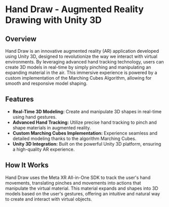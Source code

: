 # Hand Draw - Augmented Reality Drawing with Unity 3D

## Overview

Hand Draw is an innovative augmented reality (AR) application developed using Unity 3D, designed to revolutionize the way we interact with virtual environments. By leveraging advanced hand tracking technology, users can create 3D models in real-time by simply pinching and manipulating an expanding material in the air. This immersive experience is powered by a custom implementation of the Marching Cubes Algorithm, allowing for smooth and responsive model shaping.

## Features

- **Real-Time 3D Modeling:** Create and manipulate 3D shapes in real-time using hand gestures.
- **Advanced Hand Tracking:** Utilize precise hand tracking to pinch and shape materials in augmented reality.
- **Custom Marching Cubes Implementation:** Experience seamless and detailed modeling thanks to the algorithm Marching Cubes.
- **Unity 3D Integration:** Built on the powerful Unity 3D platform, ensuring a high-quality AR experience.

## How It Works

Hand Draw uses the Meta XR All-in-One SDK to track the user's hand movements, translating pinches and movements into actions that manipulate the virtual material. This material expands and shapes into 3D models based on the user's gestures, offering an intuitive and natural way to create and interact with virtual objects.
